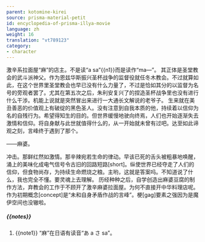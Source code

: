 ```yaml
---
parent: kotomine-kirei
source: prisma-material-petit
id: encyclopedia-of-prisma-illya-movie
language: zh
weight: 16
translation: "vt789123"
category:
- character
---
```


激辛系拉面屋“麻”的店主。不是读“a sa”{{n1}}而是读作“ma—”。
其正体是圣堂教会的武斗派神父。作为恩兹华斯振兴圣杯战争的监督役就任冬木教会。不过就算如此，在这个世界里圣堂教会也早已没有什么力量了，不过是恰如其分的以监督为名号的旁观者罢了。尤其在第五次之后，朱利安复兴了的捏造圣杯战争里也没有进行什么干涉。机能上说就是突然冒出来进行一大通长文解说的老爷子。
生来就在美丑善恶的价值观上有破绽的黑色圣人。没有注意到自我本质的他，持续着以信仰为名的自残行为。希望得知生的目的。但世界缓慢地驶向终焉，人们也开始逐渐失去激情和信仰。将自身献与此世就值得什么的，从一开始就未曾有过吧。达至如此谛观之刻，言峰终于遇到了那个。

——麻婆。

冲击。那鲜红然如激情。那辛辣宛若生命的律动。早该已死的舌头被粗暴地唤醒，涌上的美味化成电气信号令古旧的回路短路[short]。纵使世界已经夺走了人们的信仰，但食物尚存，为持续生命燃烧之粮。主哟，这就是答案吗。不知道说了什么，我也完全不懂。要灵魂上去理解。
历经种种之后，自学创造出麻婆豆腐的制作方法，弃教会的工作于不顾开了激辛麻婆拉面屋。为何不直接开中华料理店呢。
作为初期概念[concept]是“未和自身矛盾作战的言峰”。梗[gag]要素之强因为是魔伊空间也没辙啦。

##### {{notes}}

1. {{note1}} “麻”在日语有读音“あ a さ sa”。
